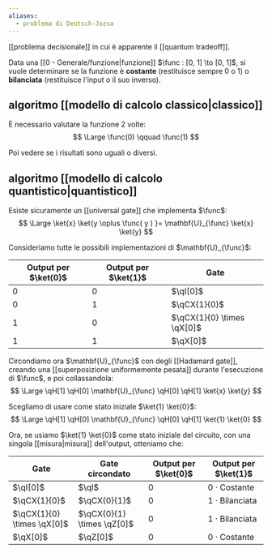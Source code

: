```yaml
---
aliases:
  - problema di Deutsch-Jozsa
---
```


[[problema decisionale]] in cui è apparente il [[quantum tradeoff]].

Data una [[0 - Generale/funzione|funzione]] $\func : [0, 1] \to [0, 1]$, si vuole determinare se la funzione è **costante** (restituisce sempre $0$ o $1$) o **bilanciata** (restituisce l'input o il suo inverso).

## algoritmo [[modello di calcolo classico|classico]]

È necessario valutare la funzione $2$ volte:
$$
\Large
\func(0) \qquad \func(1)
$$

Poi vedere se i risultati sono uguali o diversi.

## algoritmo [[modello di calcolo quantistico|quantistico]]

Esiste sicuramente un [[universal gate]] che implementa $\func$:
$$
\Large \ket{x} \ket{y \oplus \func( y ) }= \mathbf{U}_{\func} \ket{x} \ket{y}
$$

Consideriamo tutte le possibili implementazioni di $\mathbf{U}_{\func}$:

| Output per $\ket{0}$ | Output per $\ket{1}$ | Gate                       |
| -------------------- | -------------------- | -------------------------- |
| $0$                  | $0$                  | $\qI[0]$                   |
| $0$                  | $1$                  | $\qCX{1}{0}$               |
| $1$                  | $0$                  | $\qCX{1}{0} \times \qX[0]$ |
| $1$                  | $1$                  | $\qX[0]$                   |

Circondiamo ora $\mathbf{U}_{\func}$ con degli [[Hadamard gate]], creando una [[superposizione uniformemente pesata]] durante l'esecuzione di $\func$, e poi collassandola:
$$
\Large \qH[1] \qH[0] \mathbf{U}_{\func} \qH[0] \qH[1] \ket{x} \ket{y}
$$

Scegliamo di usare come stato iniziale $\ket{1} \ket{0}$:
$$
\Large \qH[1] \qH[0] \mathbf{U}_{\func} \qH[0] \qH[1] \ket{1} \ket{0}
$$


Ora, se usiamo $\ket{1} \ket{0}$ come stato iniziale del circuito, con una singola [[misura|misura]] dell'output, otteniamo che:

| Gate                       | Gate circondato            | Output per $\ket{0}$ | Output per $\ket{1}$ |
| -------------------------- | -------------------------- | -------------------- | -------------------- |
| $\qI[0]$                   | $\qI$                      | $0$                  | $0$ · Costante       |
| $\qCX{1}{0}$               | $\qCX{0}{1}$               | $0$                  | $1$ · Bilanciata     |
| $\qCX{1}{0} \times \qX[0]$ | $\qCX{0}{1} \times \qZ[0]$ | $0$                  | $1$ · Bilanciata     |
| $\qX[0]$                   | $\qZ[0]$                   | $0$                  | $0$ · Costante       |
